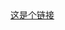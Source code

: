 <html>
<head>
	<title>测试页面</title>
</head>
<body>
	<a href="www.360.cn" target="_blank">这是个链接</a>
</body>
</html>

